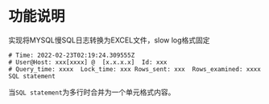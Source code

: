 
# 功能说明

实现将MYSQL慢SQL日志转换为EXCEL文件，slow log格式固定

```
# Time: 2022-02-23T02:19:24.309555Z
# User@Host: xxx[xxxx] @  [x.x.x.x]  Id: xxx
# Query_time: xxxx  Lock_time: xxx Rows_sent: xxx  Rows_examined: xxxx
SQL statement

```

当`SQL statement`为多行时合并为一个单元格式内容。
